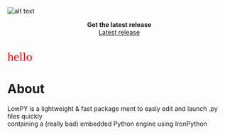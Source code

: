 ![alt text](https://github.com/zeropixx/LowPY/blob/main/github%20lowpy%20label%20thingy.png)

<p align="center">
  <b>Get the latest release</b><br>
  <a href="#">Latest release</a>
  <br><br>
</p>

<span style="color:red; font-family:Georgia; text-align:center; font-size:2em;">hello</span>

# About
LowPY is a lightweight & fast package ment to easly edit and launch .py files quickly<br />
containing a (really bad) embedded Python engine using IronPython
